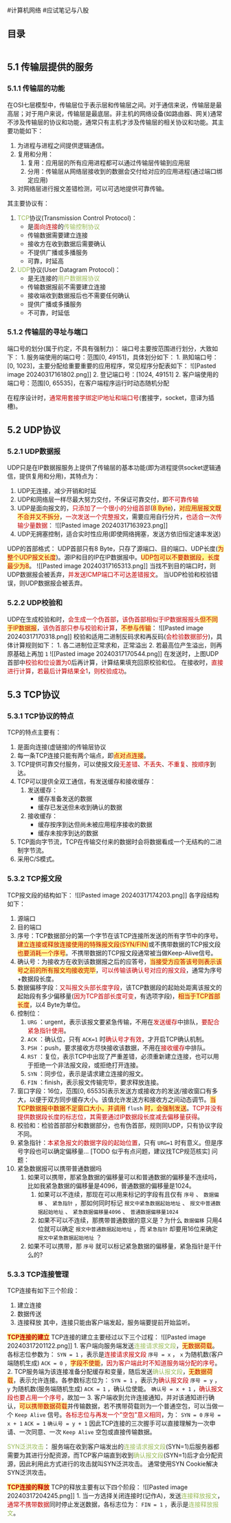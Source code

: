 #计算机网络 #应试笔记与八股

## 目录
```toc
```

## 5.1 传输层提供的服务

### 5.1.1 传输层的功能

在OSI七层模型中，传输层位于表示层和传输层之间。对于通信来说，传输层是最高层；对于用户来说，传输层是最底层。非主机的网络设备(如路由器、网关)通常不涉及传输层的协议和功能，通常只有主机才涉及传输层的相关协议和功能。其主要功能如下：
1. 为进程与进程之间提供逻辑通信。
2. 复用和分用：
	1. 复用：应用层的所有应用进程都可以通过传输层传输到应用层
	2. 分用：传输层从网络层接收到的数据会交付给对应的应用进程(通过端口绑定应用)
3. 对网络层进行报文差错检测，可以可选地提供可靠传输。

其主要协议有：
1. <font color="#9bbb59">TCP</font>协议(Transmission Control Protocol)：
	- 是<font color="#c00000">面向连接</font>的<font color="#9bbb59">传输控制协议</font>
	- 传输数据需要建立连接
	- 接收方在收到数据后需要确认
	- 不提供广播或多播服务
	- 可靠，时延高
2. <font color="#9bbb59">UDP</font>协议(User Datagram Protocol)：
	- 是无连接的<font color="#9bbb59">用户数据报协议</font>
	- 传输数据报前不需要建立连接
	- 接收端收到数据报后也不需要任何确认
	- 提供广播或多播服务
	- 不可靠，时延低

### 5.1.2 传输层的寻址与端口

端口号的划分(属于约定，不具有强制力)：
	端口号主要按范围进行划分，大致如下：
	1. 服务端使用的端口号：范围\[0, 49151\]，具体划分如下：
		1. 熟知端口号：\[0, 1023\]，主要分配给重要重要的应用程序，常见程序分配表如下：
			![[Pasted image 20240317161802.png]]
		2. 登记端口号：\[1024, 49151\]
	2. 客户端使用的端口号：范围\[0, 65535\]，在客户端程序运行时动态随机分配

在程序设计时，<font color="#c00000">通常用套接字绑定IP地址和端口号</font>(套接字，socket，意译为插槽)。

## 5.2 UDP协议

### 5.2.1 UDP数据报

UDP只是在IP数据报服务上提供了传输层的基本功能(即为进程提供socket逻辑通信，提供复用和分用)，其特点为：
1. UDP无连接，减少开销和时延
2. UDP和网络层一样尽最大努力交付，不保证可靠交付，即<font color="#c00000">不可靠传输</font>
3. UDP是面向报文的，<font color="#c00000">只添加了一个很小的分组首部</font>(<span style="background:#fff88f"><font color="#c00000">8 Byte</font></span>)，<span style="background:#fff88f"><font color="#c00000">对应用层报文既不合并又不拆分</font></span>，<font color="#c00000">一次发送一个完整报文</font>，需要应用自行分片，<font color="#c00000">也适合一次传输少量数据</font>：
	![[Pasted image 20240317163923.png]]
4. UDP无拥塞控制，适合实时性应用(即使网络拥塞，发送方依旧恒定速率发送)

UDP的首部格式：
	UDP首部只有8 Byte，只存了源端口、目的端口、UDP长度(<span style="background:#fff88f"><font color="#c00000">为整个UDP报文长度</font></span>)。源IP和目的IP在IP数据报中。<span style="background:#fff88f"><font color="#c00000">UDP包可以不要数据段，长度最少为8</font></span>。
	![[Pasted image 20240317165313.png]]
		当找不到目的端口时，则UDP数据报会被丢弃，<font color="#c00000">并发送ICMP端口不可达差错报文</font>。
		当UDP检验和校验错误，则UDP数据报会被丢弃。

### 5.2.2 UDP校验和

UDP在生成校验和时，<font color="#c00000">会生成一个伪首部</font>，<font color="#c00000">该伪首部相似于IP数据报报头</font><span style="background:#fff88f"><font color="#c00000">但不同于IP数据报</font></span>，<font color="#c00000">该伪首部只参与校验和计算</font>，<span style="background:#fff88f"><font color="#c00000">不参与传输</font></span>：
	![[Pasted image 20240317170318.png]]
	校验和适用二进制反码求和再反码(<font color="#c00000">会检验数据部分</font>)，具体计算规则如下：
	1. 各二进制位正常求和，正常溢出
	2. 若最高位产生溢出，则再原基础上再加 `1` 
	![[Pasted image 20240317170544.png]]
	在发送时，上图UDP首部中<font color="#c00000">校验和位设置为0</font>后再计算，计算结果填充回原校验和位。
	在接收时，<font color="#c00000">直接进行计算</font>，<font color="#c00000">若最后计算结果全1</font>，<font color="#c00000">则校验成功</font>。

## 5.3 TCP协议

### 5.3.1 TCP协议的特点

TCP的特点主要有：
1. 是面向连接(虚链接)的传输层协议
2. 每一条TCP连接只能有两个端点，即<span style="background:#fff88f"><font color="#c00000">点对点连接</font></span>。
3. TCP提供可靠交付服务，可以使报文段<font color="#c00000">无差错</font>、<font color="#c00000">不丢失</font>、<font color="#c00000">不重复</font>、<font color="#c00000">按顺序</font>到达。
4. TCP可以提供全双工通信，有发送缓存和接收缓存：
	1. 发送缓存：
		- 缓存准备发送的数据
		- 缓存已发送但未收到确认的数据
	2. 接收缓存：
		- 缓存按序到达但尚未被应用程序接收的数据
		- 缓存未按序到达的数据
5. TCP面向字节流，TCP在传输交付来的数据时会将数据看成一个无结构的二进制字节流。
6. 采用C/S模式。

### 5.3.2 TCP报文段

TCP报文段的结构如下：
	![[Pasted image 20240317174203.png]]
各字段结构如下：
1. 源端口
2. 目的端口
3. 序号：TCP数据部分的第一个字节在该TCP连接所发送的所有字节中的序号。<span style="background:#fff88f"><font color="#c00000">建立连接或释放连接使用的特殊报文段(SYN/FIN)</font></span>或不携带数据的TCP报文段<span style="background:#fff88f"><font color="#c00000">也要消耗一个序号</font></span>。不携带数据的TCP报文段通常被当做Keep-Alive信号。
4. 确认号：为接收方在收到该数据报之后的应答号，<span style="background:#fff88f"><font color="#c00000">当接受方应答该号则表示该号之前的所有报文均接收完毕</font></span>，<font color="#c00000">可以传输该确认号对应的报文段</font>，通常为序号+数据段长度。
5. 数据偏移字段：<font color="#c00000">又叫报文头部长度字段</font>，该TCP数据段的起始处距离该报文的起始段有多少偏移量(<font color="#c00000">因为TCP首部长度可变</font>，有选项字段)，<span style="background:#fff88f"><font color="#c00000">相当于TCP首部长度</font></span>，以4 Byte为单位。
6. 控制位：
	1. `URG` ：urgent，表示该报文要紧急传输，不用在<font color="#c00000">发送缓存</font>中排队，<font color="#c00000">要配合紧急指针使用</font>。
	2. `ACK` ：确认位，只有 `ACK=1` 时<font color="#c00000">确认号才有效</font>，才开启TCP确认机制。
	3. `PSH` ：push，要求接收方尽快接收该数据，不用在<font color="#c00000">接收缓存</font>中排队。
	4. `RST` ：复位，表示TCP中出现了严重差错，必须重新建立连接，也可以用于拒绝一个非法报文段，或拒绝打开连接。
	5. `SYN` ：同步位，表示是请求建立连接的报文。
	6. `FIN` ：finish，表示报文传输完毕，要求释放连接。
7. 窗口字段：16位，范围\[0, 65535\]表示发送方或接收方的发送/接收窗口有多大，以便于双方同步缓存大小。该值允许发送方和接收方之间动态调节。<span style="background:#fff88f"><font color="#c00000">当TCP数据报中数据不足窗口大小，并调用</font></span> `flush` <span style="background:#fff88f"><font color="#c00000">时，会强制发送</font></span>。<font color="#c00000">TCP并没有提供数据段长度的标志位，其需要通过IP数据段长度减去偏移量获得</font>。
8. 校验和：检验首部部分和数据部分，也有伪首部，规则同UDP，只有协议字段不同。
9. 紧急指针：<font color="#c00000">本紧急报文的数据字段的起始位置</font>，只有 `URG=1` 时有意义。但是序号字段也可以确定偏移量...
[TODO 似乎有点问题，建议找TCP规范核实]
问题：
1. 紧急数据报可以携带普通数据吗
	1. 如果可以携带，那紧急数据的偏移量可以和普通数据的偏移量不连续吗，比如我紧急数据的偏移量是4096，普通数据的偏移量是1024。
		1. 如果可以不连续，那现在可以用来标记的字段有且仅有 `序号` 、 `数据偏移` 、 `紧急指针` ，那如何同时标记 `报文中紧急数据起始地址` 、 `报文中普通数据起始地址` 、 `紧急数据偏移量4096` 、 `普通数据偏移量1024`
		2. 如果不可以不连续，那携带普通数据的意义是？为什么 `数据偏移` 只用4位就可以确定 `报文中普通数据起始地址` ，而 `紧急指针` 却要用16位来确定 `报文中紧急数据起始地址` ？
	2. 如果不可以携带，那 `序号` 就可以标记紧急数据的偏移量，紧急指针是干什么的?

### 5.3.3 TCP连接管理

TCP连接有如下三个阶段：
1. 建立连接
2. 数据传送
3. 连接释放
其中，连接只能由客户端发起，服务端要提前开始监听。

<span style="background:#fff88f"><font color="#c00000"><B>TCP连接的建立</B></font></span>
	TCP连接的建立主要经过以下三个过程：
		![[Pasted image 20240317201122.png]]
	1. 客户端向服务端发送<font color="#9bbb59">连接请求报文段</font>，<span style="background:#fff88f"><font color="#c00000">无数据荷载</font></span>。各标志位参数为：
		`SYN = 1` ，表示是<font color="#c00000">连接请求报文段</font>
		`序号 = x` ， `x` 为随机数(客户端随机生成)
		`ACK = 0` ，<span style="background:#fff88f"><font color="#c00000">字段不使能</font></span>，<font color="#c00000">因为客户端此时不知道服务端分配的序号</font>。
	2. TCP服务端为该连接准备分配缓存和变量，随后发送<font color="#9bbb59">确认报文段</font>，<span style="background:#fff88f"><font color="#c00000">无数据荷载</font></span>，表示允许连接。各参数标志位为：
		`SYN = 1` ，表示为<font color="#c00000">确认报文段</font>
		`序号 = y` ， `y` 为随机数(服务端随机生成)
		`ACK = 1` ，确认位使能。
		`确认号 = x + 1` ，<font color="#c00000">确认报文段也要占用一个序号</font>，故加一
	3. 客户端收到允许连接通知，并对该通知进行确认，<span style="background:#fff88f"><font color="#c00000">可以携带数据荷载</font></span>并传输数据，若不携带荷载则为一个普通空包，可以当做一个 `Keep Alive` 信号。<font color="#c00000">各标志位与再发一个"空包"意义相同</font>，为：
		`SYN = 0`
		`序号 = x + 1`
		`ACK = 1`
		`确认号 = y + 1` 
	因此TCP连接的三次握手可以直接理解为一次申请、一次同意、一次 `Keep Alive` 空包或直接传输数据。

<font color="#9bbb59">SYN泛洪攻击</font>：
	服务端在收到客户端发出的<font color="#9bbb59">连接请求报文段</font>(SYN=1)后服务器都需要为其进行分配资源，而TCP客户端直到收到<font color="#9bbb59">确认报文段</font>(SYN=1)后才会分配资源，因此利用此方式进行的攻击就叫SYN泛洪攻击。
	通常使用SYN Cookie解决SYN泛洪攻击。

<span style="background:#fff88f"><font color="#c00000"><B>TCP连接的释放</B></font></span>
	TCP的释放主要有以下四个阶段：
		![[Pasted image 20240317204245.png]]
	1. 当一方选择关闭连接时(记作A)，发送<font color="#9bbb59">连接释放报文</font>，<font color="#c00000">通常不携带数据</font>同时停止发送数据，各标志位为：
		`FIN = 1` ，表示是<font color="#9bbb59">连接释放报文</font>。